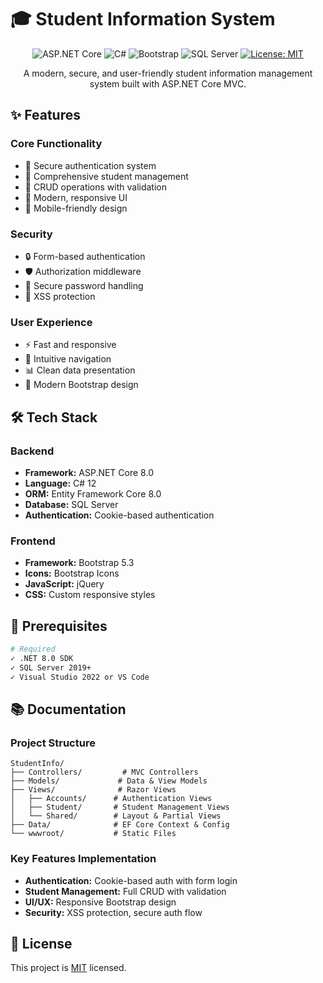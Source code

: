 # 🎓 Student Information System

<div align="center">

![ASP.NET Core](https://img.shields.io/badge/ASP.NET%20Core-8.0-blue?style=for-the-badge&logo=.net)
![C#](https://img.shields.io/badge/C%23-Latest-brightgreen?style=for-the-badge&logo=c-sharp)
![Bootstrap](https://img.shields.io/badge/Bootstrap-5.3-purple?style=for-the-badge&logo=bootstrap)
![SQL Server](https://img.shields.io/badge/SQL%20Server-2022-red?style=for-the-badge&logo=microsoft-sql-server)
[![License: MIT](https://img.shields.io/badge/License-MIT-yellow.svg?style=for-the-badge)](https://opensource.org/licenses/MIT)

A modern, secure, and user-friendly student information management system built with ASP.NET Core MVC.

</div>

## ✨ Features

### Core Functionality
- 🔐 Secure authentication system
- 👥 Comprehensive student management
- 📝 CRUD operations with validation
- 🎨 Modern, responsive UI
- 📱 Mobile-friendly design

### Security
- 🔒 Form-based authentication
- 🛡️ Authorization middleware
- 🔑 Secure password handling
- 🚫 XSS protection

### User Experience
- ⚡ Fast and responsive
- 🎯 Intuitive navigation
- 📊 Clean data presentation
- 💫 Modern Bootstrap design

## 🛠️ Tech Stack

### Backend
- **Framework:** ASP.NET Core 8.0
- **Language:** C# 12
- **ORM:** Entity Framework Core 8.0
- **Database:** SQL Server
- **Authentication:** Cookie-based authentication

### Frontend
- **Framework:** Bootstrap 5.3
- **Icons:** Bootstrap Icons
- **JavaScript:** jQuery
- **CSS:** Custom responsive styles

## 🚀 Prerequisites
```bash
# Required
✓ .NET 8.0 SDK
✓ SQL Server 2019+
✓ Visual Studio 2022 or VS Code
```

## 📚 Documentation

### Project Structure
```
StudentInfo/
├── Controllers/         # MVC Controllers
├── Models/             # Data & View Models
├── Views/              # Razor Views
│   ├── Accounts/      # Authentication Views
│   ├── Student/       # Student Management Views
│   └── Shared/        # Layout & Partial Views
├── Data/              # EF Core Context & Config
└── wwwroot/           # Static Files
```

### Key Features Implementation
- **Authentication:** Cookie-based auth with form login
- **Student Management:** Full CRUD with validation
- **UI/UX:** Responsive Bootstrap design
- **Security:** XSS protection, secure auth flow

## 📝 License

This project is [MIT](LICENSE) licensed.
